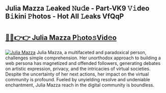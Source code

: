 ## Julia Mazza 𝙻eaked 𝙽u𝚍e - Part-VK9 𝚅𝚒deo B𝚒kini 𝙿hotos - Hot All 𝙻eaks VfQqP

# <h2><a href="http://ld2o8o.urlbe.top/?page=Julia+Mazza">🔗🔗👉👉 Julia Mazza P𝚑oto𝚜Vid𝚎o</a></h2>

[![Julia Mazza](https://i.imgur.com/eBuTRDB.gif)](http://ld2o8o.urlbe.top/?page=Julia+Mazza)
Julia Mazza, a multifaceted and paradoxical person, challenges simple comprehension. Her unorthodox approach to building a web persona has magnetized and offended followers, generating debates on artistic expression, privacy, and the intricacies of virtual societies. Despite the uncertainty of her next actions, her impact on the virtual community is profound. Fueled by unyielding resolve and undeniable enchantment, Julia Mazza reach in the digital community is boundless.
